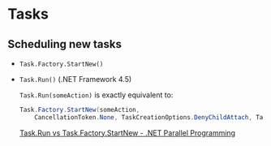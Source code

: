 # Tasks
## Scheduling new tasks
- `Task.Factory.StartNew()`
- `Task.Run()` (.NET Framework 4.5)

  `Task.Run(someAction)` is exactly equivalent to:
  ```csharp
  Task.Factory.StartNew(someAction,
      CancellationToken.None, TaskCreationOptions.DenyChildAttach, TaskScheduler.Default);
  ```

  [Task.Run vs Task.Factory.StartNew - .NET Parallel Programming](https://devblogs.microsoft.com/pfxteam/task-run-vs-task-factory-startnew/)
